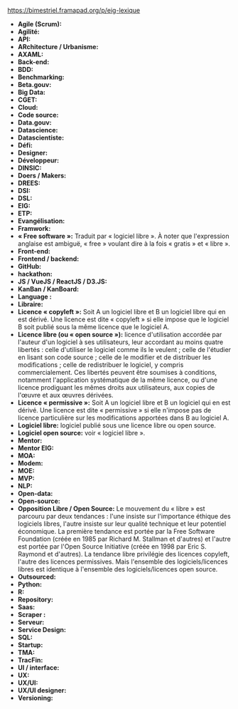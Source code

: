 <https://bimestriel.framapad.org/p/eig-lexique>

- **Agile (Scrum):** 
- **Agilité:** 
- **API:** 
- **ARchitecture / Urbanisme:** 
- **AXAML:** 
- **Back-end:** 
- **BDD:** 
- **Benchmarking:** 
- **Beta.gouv:** 
- **Big Data:** 
- **CGET:** 
- **Cloud:** 
- **Code source:** 
- **Data.gouv:** 
- **Datascience:** 
- **Datascientiste:** 
- **Défi:** 
- **Designer:** 
- **Développeur:** 
- **DINSIC:** 
- **Doers / Makers:** 
- **DREES:** 
- **DSI:** 
- **DSL:** 
- **EIG:** 
- **ETP:** 
- **Evangélisation:** 
- **Framwork:** 
- **« Free software »:** Traduit par « logiciel libre ».  À noter que l'expression anglaise est ambiguë, « free » voulant dire à la fois « gratis » et « libre ».
- **Front-end:** 
- **Frontend / backend:** 
- **GitHub:** 
- **hackathon:** 
- **JS / VueJS / ReactJS / D3.JS:** 
- **KanBan / KanBoard:** 
- **Language :** 
- **Libraire:** 
- **Licence « copyleft »:** Soit A un logiciel libre et B un logiciel libre qui en est dérivé.  Une licence est dite « copyleft » si elle impose que le logiciel B soit publié sous la même licence que le logiciel A.
- **Licence libre (ou « open source »):** licence d'utilisation accordée par l'auteur d'un logiciel à ses utilisateurs, leur accordant au moins quatre libertés : celle d'utiliser le logiciel comme ils le veulent ; celle de l'étudier en lisant son code source ; celle de le modifier et de distribuer les modifications ; celle de redistribuer le logiciel, y compris commercialement.  Ces libertés peuvent être soumises à conditions, notamment l'application systématique de la même licence, ou d'une licence prodiguant les mêmes droits aux utilisateurs, aux copies de l'œuvre et aux œuvres dérivées.
- **Licence « permissive »:** Soit A un logiciel libre et B un logiciel qui en est dérivé.  Une licence est dite « permissive » si elle n'impose pas de licence particulière sur les modifications apportées dans B au logiciel A.
- **Logiciel libre:** logiciel publié sous une licence libre ou open source.
- **Logiciel open source:** voir « logiciel libre ».
- **Mentor:** 
- **Mentor EIG:** 
- **MOA:** 
- **Modem:** 
- **MOE:** 
- **MVP:** 
- **NLP:** 
- **Open-data:** 
- **Open-source:** 
- **Opposition Libre / Open Source:** Le mouvement du « libre » est
    parcouru par deux tendances : l'une insiste sur l'importance
    éthique des logiciels libres, l'autre insiste sur leur qualité
    technique et leur potentiel économique.  La première tendance est
    portée par la Free Software Foundation (créée en 1985 par Richard
    M. Stallman et d'autres) et l'autre est portée par l'Open Source
    Initiative (créée en 1998 par Eric S. Raymond et d'autres).  La
    tendance libre privilégie des licences copyleft, l'autre des
    licences permissives.  Mais l'ensemble des logiciels/licences
    libres est identique à l'ensemble des logiciels/licences open
    source.
- **Outsourced:** 
- **Python:** 
- **R:** 
- **Repository:** 
- **Saas:** 
- **Scraper :** 
- **Serveur:** 
- **Service Design:**
- **SQL:** 
- **Startup:** 
- **TMA:** 
- **TracFin:** 
- **UI / interface:** 
- **UX:** 
- **UX/UI:** 
- **UX/UI designer:** 
- **Versioning:** 
